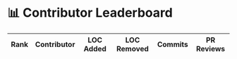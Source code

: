# 📊 Contributor Leaderboard

| Rank | Contributor | LOC Added | LOC Removed | Commits | PR Reviews |
|------|-------------|-----------|-------------|---------|------------|
